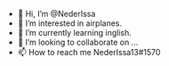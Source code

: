 - 👋 Hi, I’m @NederIssa
- 👀 I’m interested in airplanes.
- 🌱 I’m currently learning inglish.
- 💞️ I’m looking to collaborate on ...
- 📫 How to reach me NederIssa13#1570

<!---
NederIssa/NederIssa is a ✨ special ✨ repository because its `README.md` (this file) appears on your GitHub profile.
You can click the Preview link to take a look at your changes.
--->
